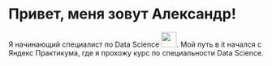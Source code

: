 # Привет, меня зовут Александр!

Я начинающий специалист по Data Science
<img src="https://media.giphy.com/media/WUlplcMpOCEmTGBtBW/giphy.gif" width="30px">. 
Мой путь в it начался с Яндекс Практикума, где я прохожу курс по специальности Data Science. 
